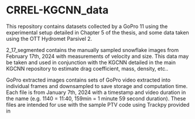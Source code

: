 # CRREL-KGCNN_data
This repository contains datasets collected by a GoPro 11 using the experimental setup detailed in Chapter 5 of the thesis, and some data taken using the OTT Hydromet Parsivel 2.

2_17_segmented contains the manually sampled snowflake images from February 17th, 2024 with measurements of velocity and size. This data may be taken and used in conjunction with the KGCNN detailed in the main KGCNN repository to estimate drag coefficient, mass, density, etc..

GoPro extracted images contains sets of GoPro video extracted into individual frames and downsampled to save storage and computation time. Each file is from January 7th, 2024 with a timestamp and video duration in the name (e.g. 1140 = 11:40, 159min = 1 minute 59 second duration). These files are intended for use with the sample PTV code using Trackpy provided in 
